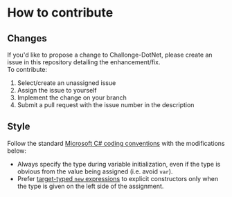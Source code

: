 ﻿# How to contribute

## Changes

If you'd like to propose a change to Challonge-DotNet, please create an issue in this repository detailing the enhancement/fix.  
To contribute:  

1. Select/create an unassigned issue
2. Assign the issue to yourself
3. Implement the change on your branch
4. Submit a pull request with the issue number in the description

## Style

Follow the standard [Microsoft C# coding conventions](https://docs.microsoft.com/en-us/dotnet/csharp/fundamentals/coding-style/coding-conventions) with the modifications below:

* Always specify the type during variable initialization, even if the type is obvious from the value being assigned (i.e. avoid `var`).
* Prefer [target-typed `new` expressions](https://docs.microsoft.com/en-us/dotnet/csharp/language-reference/proposals/csharp-9.0/target-typed-new) to explicit constructors only when the type is given on the left side of the assignment.